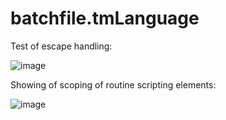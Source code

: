 # batchfile.tmLanguage

Test of escape handling:

![image](https://user-images.githubusercontent.com/26179051/46179672-eeeed780-c281-11e8-89d6-1e461dd90c6f.png)

Showing of scoping of routine scripting elements:

![image](https://user-images.githubusercontent.com/26179051/46179853-ee0a7580-c282-11e8-8925-0ef8b16d4e4d.png)
